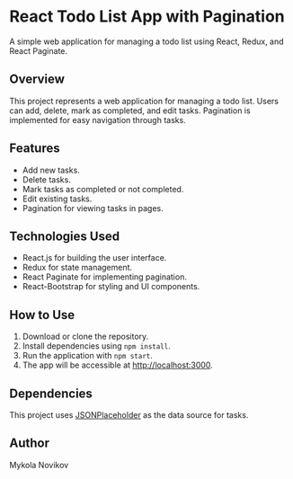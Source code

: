 # React Todo List App with Pagination

A simple web application for managing a todo list using React, Redux, and React Paginate.

## Overview

This project represents a web application for managing a todo list. Users can add, delete, mark as completed, and edit tasks. Pagination is implemented for easy navigation through tasks.

## Features

- Add new tasks.
- Delete tasks.
- Mark tasks as completed or not completed.
- Edit existing tasks.
- Pagination for viewing tasks in pages.

## Technologies Used

- React.js for building the user interface.
- Redux for state management.
- React Paginate for implementing pagination.
- React-Bootstrap for styling and UI components.

## How to Use

1. Download or clone the repository.
2. Install dependencies using `npm install`.
3. Run the application with `npm start`.
4. The app will be accessible at [http://localhost:3000](http://localhost:3000).

## Dependencies

This project uses [JSONPlaceholder](https://jsonplaceholder.typicode.com/) as the data source for tasks.

## Author

Mykola Novikov

